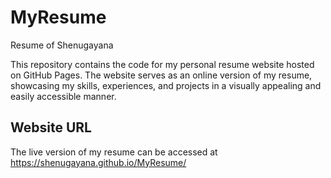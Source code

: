 # MyResume
Resume of Shenugayana

This repository contains the code for my personal resume website hosted on GitHub Pages. The website serves as an online version of my resume, showcasing my skills, experiences, and projects in a visually appealing and easily accessible manner.

## Website URL
The live version of my resume can be accessed at https://shenugayana.github.io/MyResume/
